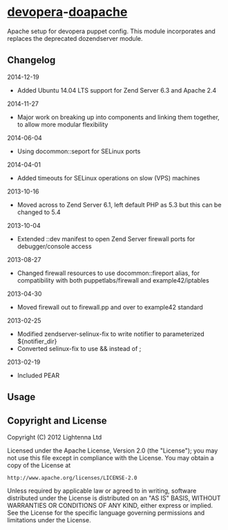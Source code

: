 [devopera](http://devopera.com)-[doapache](http://devopera.com/module/doapache)
============

Apache setup for devopera puppet config.  This module incorporates and replaces the deprecated dozendserver module.

Changelog
---------

2014-12-19

  * Added Ubuntu 14.04 LTS support for Zend Server 6.3 and Apache 2.4

2014-11-27

  * Major work on breaking up into components and linking them together, to allow more modular flexibility

2014-06-04

  * Using docommon::seport for SELinux ports

2014-04-01

  * Added timeouts for SELinux operations on slow (VPS) machines

2013-10-16

  * Moved across to Zend Server 6.1, left default PHP as 5.3 but this can be changed to 5.4

2013-10-04

  * Extended ::dev manifest to open Zend Server firewall ports for debugger/console access

2013-08-27

  * Changed firewall resources to use docommon::fireport alias, for compatibility with both puppetlabs/firewall and example42/iptables

2013-04-30

  * Moved firewall out to firewall.pp and over to example42 standard

2013-02-25

  * Modified zendserver-selinux-fix to write notifier to parameterized ${notifier_dir}
  * Converted selinux-fix to use && instead of ;

2013-02-19 

  * Included PEAR

Usage
-----

Copyright and License
---------------------

Copyright (C) 2012 Lightenna Ltd

Licensed under the Apache License, Version 2.0 (the "License");
you may not use this file except in compliance with the License.
You may obtain a copy of the License at

    http://www.apache.org/licenses/LICENSE-2.0

Unless required by applicable law or agreed to in writing, software
distributed under the License is distributed on an "AS IS" BASIS,
WITHOUT WARRANTIES OR CONDITIONS OF ANY KIND, either express or implied.
See the License for the specific language governing permissions and
limitations under the License.
